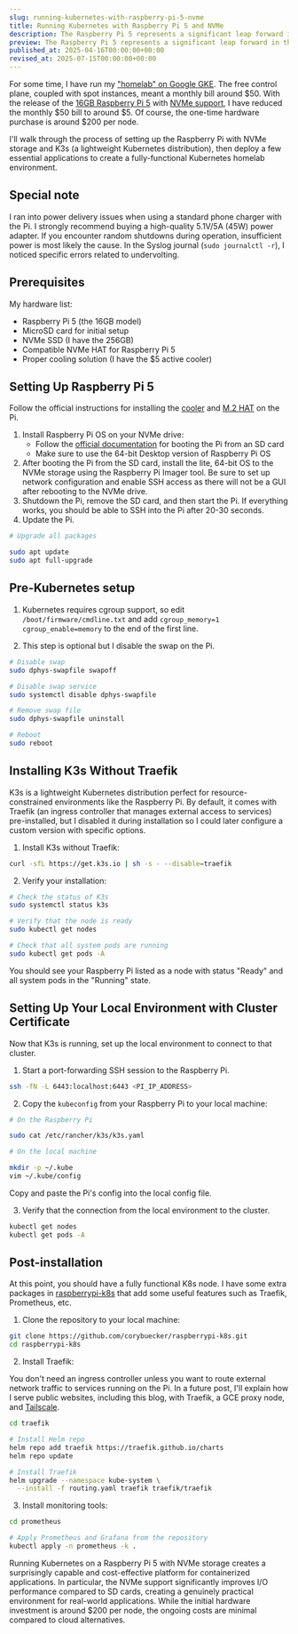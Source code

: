 ```yaml
---
slug: running-kubernetes-with-raspberry-pi-5-nvme
title: Running Kubernetes with Raspberry Pi 5 and NVMe
description: The Raspberry Pi 5 represents a significant leap forward in the world of single-board computers, with its quad-core CPU, up to 8GB of RAM, and PCIe 2.0 interface making it an excellent candidate for running Kubernetes. When paired with high-speed NVMe storage instead of traditional SD cards, you can create a surprisingly powerful and reliable Kubernetes cluster suitable for development, testing, or even light production workloads. In this guide, we'll walk through the process of setting up K3s (a lightweight Kubernetes distribution) on a Raspberry Pi 5 with NVMe storage, configure secure access, and deploy essential packages to create a fully-functional Kubernetes environment.
preview: The Raspberry Pi 5 represents a significant leap forward in the world of single-board computers, with its quad-core CPU, up to 8GB of RAM, and PCIe 2.0 interface making it an excellent candidate for running Kubernetes. When paired with high-speed NVMe storage instead of traditional SD cards, you can create a surprisingly powerful and reliable Kubernetes cluster suitable for development, testing, or even light production workloads. In this guide, we'll walk through the process of setting up K3s (a lightweight Kubernetes distribution) on a Raspberry Pi 5 with NVMe storage, configure secure access, and deploy essential packages to create a fully-functional Kubernetes environment.
published_at: 2025-04-16T00:00:00+00:00
revised_at: 2025-07-15T00:00:00+00:00
---
```


For some time, I have run my ["homelab" on Google GKE](https://github.com/corybuecker/terraform-k8s-gke/tree/main). The free control plane, coupled with spot instances, meant a monthly bill around $50. With the release of the [16GB Raspberry Pi 5](https://www.raspberrypi.com/products/raspberry-pi-5/) with [NVMe support](https://www.raspberrypi.com/products/ssd-kit/), I have reduced the monthly $50 bill to around $5. Of course, the one-time hardware purchase is around $200 per node.

I'll walk through the process of setting up the Raspberry Pi with NVMe storage and K3s (a lightweight Kubernetes distribution), then deploy a few essential applications to create a fully-functional Kubernetes homelab environment.

## Special note

I ran into power delivery issues when using a standard phone charger with the Pi. I strongly recommend buying a high-quality 5.1V/5A (45W) power adapter. If you encounter random shutdowns during operation, insufficient power is most likely the cause. In the Syslog journal (`sudo journalctl -r`), I noticed specific errors related to undervolting.

## Prerequisites

My hardware list:

- Raspberry Pi 5 (the 16GB model)
- MicroSD card for initial setup
- NVMe SSD (I have the 256GB)
- Compatible NVMe HAT for Raspberry Pi 5
- Proper cooling solution (I have the $5 active cooler)

## Setting Up Raspberry Pi 5

Follow the official instructions for installing the [cooler](https://datasheets.raspberrypi.com/cooling/raspberry-pi-active-cooler-product-brief.pdf) and [M.2 HAT](https://datasheets.raspberrypi.com/ssd/raspberry-pi-ssd-kit-product-brief.pdf) on the Pi.

1. Install Raspberry Pi OS on your NVMe drive:
   - Follow the [official documentation](https://www.raspberrypi.com/documentation/computers/getting-started.html#installing-the-operating-system) for booting the Pi from an SD card
   - Make sure to use the 64-bit Desktop version of Raspberry Pi OS
2. After booting the Pi from the SD card, install the lite, 64-bit OS to the NVMe storage using the Raspberry Pi Imager tool. Be sure to set up network configuration and enable SSH access as there will not be a GUI after rebooting to the NVMe drive.
3. Shutdown the Pi, remove the SD card, and then start the Pi. If everything works, you should be able to SSH into the Pi after 20-30 seconds.
4. Update the Pi.

```bash
# Upgrade all packages

sudo apt update
sudo apt full-upgrade
```

## Pre-Kubernetes setup

1. Kubernetes requires cgroup support, so edit `/boot/firmware/cmdline.txt` and add `cgroup_memory=1 cgroup_enable=memory` to the end of the first line.

2. This step is optional but I disable the swap on the Pi.

```bash
# Disable swap
sudo dphys-swapfile swapoff

# Disable swap service
sudo systemctl disable dphys-swapfile

# Remove swap file
sudo dphys-swapfile uninstall

# Reboot
sudo reboot
```

## Installing K3s Without Traefik

K3s is a lightweight Kubernetes distribution perfect for resource-constrained environments like the Raspberry Pi. By default, it comes with Traefik (an ingress controller that manages external access to services) pre-installed, but I disabled it during installation so I could later configure a custom version with specific options.

1. Install K3s without Traefik:

```bash
curl -sfL https://get.k3s.io | sh -s - --disable=traefik
```

2. Verify your installation:

```bash
# Check the status of K3s
sudo systemctl status k3s

# Verify that the node is ready
sudo kubectl get nodes

# Check that all system pods are running
sudo kubectl get pods -A
```

You should see your Raspberry Pi listed as a node with status "Ready" and all system pods in the "Running" state.

## Setting Up Your Local Environment with Cluster Certificate

Now that K3s is running, set up the local environment to connect to that cluster.

1. Start a port-forwarding SSH session to the Raspberry Pi.

```bash
ssh -fN -L 6443:localhost:6443 <PI_IP_ADDRESS>
```

2. Copy the `kubeconfig` from your Raspberry Pi to your local machine:

```bash
# On the Raspberry Pi

sudo cat /etc/rancher/k3s/k3s.yaml

# On the local machine

mkdir -p ~/.kube
vim ~/.kube/config
```

Copy and paste the Pi's config into the local config file.

3. Verify that the connection from the local environment to the cluster.

```bash
kubectl get nodes
kubectl get pods -A
```

## Post-installation

At this point, you should have a fully functional K8s node. I have some extra packages in [raspberrypi-k8s](https://github.com/corybuecker/raspberrypi-k8s) that add some useful features such as Traefik, Prometheus, etc.

1. Clone the repository to your local machine:

```bash
git clone https://github.com/corybuecker/raspberrypi-k8s.git
cd raspberrypi-k8s
```

2. Install Traefik:

You don't need an ingress controller unless you want to route external network traffic to services running on the Pi. In a future post, I'll explain how I serve public websites, including this blog, with Traefik, a GCE proxy node, and [Tailscale](https://tailscale.com).

```bash
cd traefik

# Install Helm repo
helm repo add traefik https://traefik.github.io/charts
helm repo update

# Install Traefik
helm upgrade --namespace kube-system \
  --install -f routing.yaml traefik traefik/traefik
```

3. Install monitoring tools:

```bash
cd prometheus

# Apply Prometheus and Grafana from the repository
kubectl apply -n prometheus -k .
```

Running Kubernetes on a Raspberry Pi 5 with NVMe storage creates a surprisingly capable and cost-effective platform for containerized applications. In particular, the NVMe support significantly improves I/O performance compared to SD cards, creating a genuinely practical environment for real-world applications. While the initial hardware investment is around $200 per node, the ongoing costs are minimal compared to cloud alternatives.
